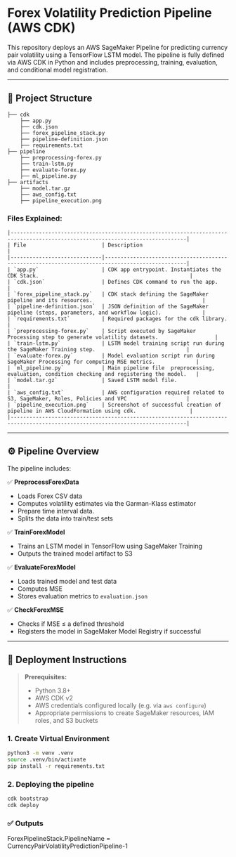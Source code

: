 # Forex Volatility Prediction Pipeline (AWS CDK)

This repository deploys an AWS SageMaker Pipeline for predicting currency pair volatility using a TensorFlow LSTM model. The pipeline is fully defined via AWS CDK in Python and includes preprocessing, training, evaluation, and conditional model registration.

---

## 📂 Project Structure
```
├── cdk
	├── app.py
	├── cdk.json
	├── forex_pipeline_stack.py
	├── pipeline-definition.json
	├── requirements.txt
├── pipeline
	├── preprocessing-forex.py
	├── train-lstm.py
	├── evaluate-forex.py
	├── ml_pipeline.py
├── artifacts
	├── model.tar.gz
	├── aws_config.txt
	├── pipeline_execution.png
```
### Files Explained:
```
|------------------------------------------------------------------------------------------------------------------------------|
| File                        | Description                                                                                    |
|-----------------------------|------------------------------------------------------------------------------------------------|
| `app.py`                    | CDK app entrypoint. Instantiates the CDK Stack.                                                |
| `cdk.json`                  | Defines CDK command to run the app.                                                            |
| `forex_pipeline_stack.py`   | CDK stack defining the SageMaker pipeline and its resources.                                   |
| `pipeline-definition.json`  | JSON definition of the SageMaker pipeline (steps, parameters, and workflow logic).             |
| `requirements.txt`  	      | Required packages for the cdk library.							       |
| `preprocessing-forex.py`    | Script executed by SageMaker Processing step to generate volatility datasets.                  |
| `train-lstm.py`             | LSTM model training script run during the SageMaker Training step.                             |
| `evaluate-forex.py`         | Model evaluation script run during SageMaker Processing for computing MSE metrics.             |
| `ml_pipeline.py`            | Main pipeline file  preprocessing, evaluation, condition checking and registering the model.   |
| `model.tar.gz`              | Saved LSTM model file.								               |
| `aws_config.txt`            | AWS configuration required related to S3, SageMaker, Roles, Policies and VPC	               |
| `pipeline_execution.png`    | Screenshot of successful creation of pipeline in AWS CloudFormation using cdk.                 |
|------------------------------------------------------------------------------------------------------------------------------|
```
---

## ⚙️ Pipeline Overview

The pipeline includes:

✅ **PreprocessForexData**  
- Loads Forex CSV data  
- Computes volatility estimates via the Garman-Klass estimator
- Prepare time interval data.
- Splits the data into train/test sets

✅ **TrainForexModel**  
- Trains an LSTM model in TensorFlow using SageMaker Training  
- Outputs the trained model artifact to S3

✅ **EvaluateForexModel**  
- Loads trained model and test data  
- Computes MSE  
- Stores evaluation metrics to `evaluation.json`

✅ **CheckForexMSE**  
- Checks if MSE ≤ a defined threshold  
- Registers the model in SageMaker Model Registry if successful

---

## 🚀 Deployment Instructions

> **Prerequisites:**
> - Python 3.8+  
> - AWS CDK v2  
> - AWS credentials configured locally (e.g. via `aws configure`)  
> - Appropriate permissions to create SageMaker resources, IAM roles, and S3 buckets

### 1. Create Virtual Environment

```bash
python3 -m venv .venv
source .venv/bin/activate
pip install -r requirements.txt
```

### 2. Deploying the pipeline

```bash
cdk bootstrap
cdk deploy
```

### ✅ Outputs
ForexPipelineStack.PipelineName = CurrencyPairVolatilityPredictionPipeline-1
